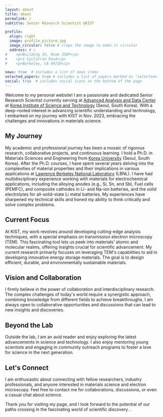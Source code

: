 ```yaml
---
layout: about
title: about
permalink: /
subtitle: Senior Research Scientist @KIST

profile:
  align: right
  image: profile_picture.jpg
  image_circular: false # crops the image to make it circular
  address: # >
#    <p>Building 33, Room 338P</p>
#    <p>1 Cyclotron Road</p>
#    <p>Berkeley, CA 94720</p>

news: true  # includes a list of news items
selected_papers: true # includes a list of papers marked as "selected={true}"
social: true  # includes social icons at the bottom of the page
---
```


Welcome to my personal website! I am a passionate and dedicated Senior Research Scientist currently serving at [Advanced Analysis and Data Center](https://aac.kist.re.kr) at [Korea Institute of Science and Technology](https://www.kist.re.kr) (Seoul, South Korea). With a deep-rooted interest in advancing scientific understanding and technology, I embarked on my journey with KIST in Nov. 2023, embracing the challenges and innovations in materials science.

## My Journey
My academic and professional journey has been a mosaic of rigorous research, collaborative projects, and continuous learning. I hold a Ph.D. in Materials Sciences and Engineering from [Korea University](https://www.korea.ac.kr) (Seoul, South Korea). After the Ph.D. courses, I have spent several years delving into the complexities of material properties and their implications in various applications at [Lawrence Berkeley National Laboratory](https://www.lbl.gov) (LBNL). I have had multidisciplinary experience working with materials for electrochemical applications, including the alloying anodes (e.g., Si, Sn, and Sb), Fuel cells (PEMFC), and composite cathodes in Li- and Na-ion batteries, and the solid electrolytes for all-solid-state Li metal batteries. My experiences have sharpened my technical skills and honed my ability to think critically and solve complex problems.

## Current Focus
At KIST, my work revolves around developing cutting-edge analysis techniques, with a special emphasis on transmission electron microscopy (TEM). This fascinating tool lets us peek into materials' atomic and molecular realms, offering insights crucial for scientific advancement. My current research primarily focuses on leveraging TEM's capabilities to aid in developing innovative energy storage materials. The goal is to design efficient, durable, and environmentally sustainable materials.

## Vision and Collaboration
I firmly believe in the power of collaboration and interdisciplinary research. The complex challenges of today's world require a synergistic approach, combining knowledge from different fields to achieve breakthroughs. I am always open to collaborative opportunities and discussions that can lead to new insights and discoveries.

## Beyond the Lab
Outside the lab, I am an avid reader and enjoy exploring the latest advancements in science and technology. I also enjoy mentoring young scientists and engaging in community outreach programs to foster a love for science in the next generation.

## Let's Connect
I am enthusiastic about connecting with fellow researchers, industry professionals, and anyone interested in materials science and electron microscopy. Feel free to contact me for collaborations, discussions, or even a casual chat about science.

Thank you for visiting my page, and I look forward to the potential of our paths crossing in the fascinating world of scientific discovery.
.

<!---
Also I have been investigating the relationship between synthesis parameters and the material properties of the reaction product that control the activity and degradations of electrochemical reactions for energy storage materials. 
-->